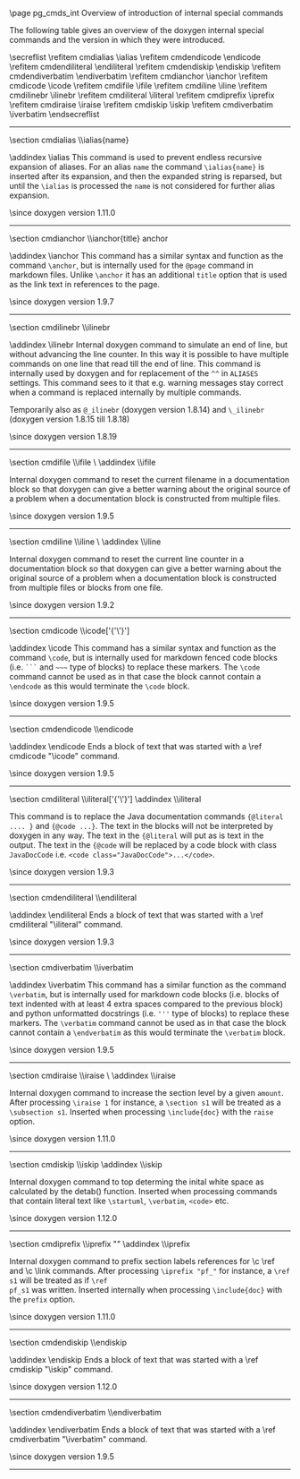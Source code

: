 \page pg_cmds_int Overview of introduction of internal special commands

The following table gives an overview of the doxygen internal special commands
and the version in which they were introduced.

\secreflist
\refitem cmdialias \\ialias
\refitem cmdendicode \\endicode
\refitem cmdendiliteral \\endiliteral
\refitem cmdendiskip \\endiskip
\refitem cmdendiverbatim \\endiverbatim
\refitem cmdianchor \\ianchor
\refitem cmdicode \\icode
\refitem cmdifile \\ifile
\refitem cmdiline \\iline
\refitem cmdilinebr \\ilinebr
\refitem cmdiliteral \\iliteral
\refitem cmdiprefix \\iprefix
\refitem cmdiraise \\iraise
\refitem cmdiskip \\iskip
\refitem cmdiverbatim \\iverbatim
\endsecreflist

<hr>
\section cmdialias \\ialias{name}

 \addindex \\ialias
 This command is used to prevent endless recursive expansion of aliases. For an alias `name` the command `\ialias{name}` is 
 inserted after its expansion, and then the expanded string is reparsed, but until the `\ialias` is processed the `name` 
 is not considered for further alias expansion.

\since doxygen version 1.11.0

<hr>
\section cmdianchor \\ianchor{title} anchor

  \addindex \\ianchor
  This command has a similar syntax and function as the command `\anchor`, but is internally used
  for the `@page` command in markdown files. Unlike `\anchor` it has an additional `title` option that
  is used as the link text in references to the page.

\since doxygen version 1.9.7

<hr>
\section cmdilinebr \\ilinebr

  \addindex \\ilinebr
  Internal doxygen command to simulate an end of line, but without advancing the
  line counter. In this way it is possible to have multiple commands on one line
  that read till the end of line.
  This command is internally used by doxygen and for replacement of the `^^` in
  `ALIASES` settings.
  This command sees to it that e.g. warning messages stay correct when a command
  is replaced internally by multiple commands.

  Temporarily also as `@_ilinebr` (doxygen version 1.8.14) and `\_ilinebr`
  (doxygen version 1.8.15 till 1.8.18)

\since doxygen version 1.8.19

<hr>
\section cmdifile \\ifile \<filename\>
  \addindex \\ifile

  Internal doxygen command to reset the current filename in a documentation block
  so that doxygen can give a better warning about the original source of a problem
  when a documentation block is constructed from multiple files.

\since doxygen version 1.9.5

<hr>
\section cmdiline \\iline \<linenr\>
  \addindex \\iline

  Internal doxygen command to reset the current line counter in a documentation block
  so that doxygen can give a better warning about the original source of a problem when
  a documentation block is constructed from multiple files or blocks from one file.

\since doxygen version 1.9.2

<hr>
\section cmdicode \\icode['{'\<word\>'}']

  \addindex \\icode
  This command has a similar syntax and function as the command `\code`, but is internally used
  for markdown fenced code blocks (i.e. <code>\`\`\`</code> and `~~~` type of blocks)
  to replace these markers.
  The `\code` command cannot be used as in that case the block cannot contain
  a `\endcode` as this would terminate the `\code` block.

\since doxygen version 1.9.5

<hr>
\section cmdendicode \\endicode

  \addindex \\endicode
  Ends a block of text that was started with a \ref cmdicode "\\icode" command.

\since doxygen version 1.9.5

<hr>
\section cmdiliteral \\iliteral['{'\<option\>'}']
  \addindex \\iliteral

  This command is to replace the Java documentation commands `{@literal .... }` and
  `{@code ...}`. 
  The text in the blocks will not be interpreted by doxygen in any way.
  The text in the `{@literal` will put as is text in the output.
  The text in the `{@code` will be replaced by a code block with class `JavaDocCode`
  i.e. `<code class="JavaDocCode">...</code>`.

\since doxygen version 1.9.3

<hr>
\section cmdendiliteral \\endiliteral

  \addindex \\endiliteral
  Ends a block of text that was started with a \ref cmdiliteral "\\iliteral" command.

\since doxygen version 1.9.3

<hr>
\section cmdiverbatim \\iverbatim

  \addindex \\iverbatim
  This command has a similar function as the command `\verbatim`, but is internally used
  for markdown code blocks (i.e. blocks of text indented with at least 4 extra spaces compared to
  the previous block) and python unformatted docstrings (i.e. <code>'''</code> type of blocks)
  to replace these markers.
  The `\verbatim` command cannot be used as in that case the block cannot contain
  a `\endverbatim` as this would terminate the `\verbatim` block.

\since doxygen version 1.9.5

<hr>
\section cmdiraise \\iraise \<amount\>
  \addindex \\iraise

  Internal doxygen command to increase the section level by a given `amount`.
  After processing `\iraise 1` for instance, a `\section s1` will be treated as a `\subsection s1`.
  Inserted when processing `\include{doc}` with the `raise` option.

\since doxygen version 1.11.0

<hr>
\section cmdiskip \\iskip
  \addindex \\iskip

  Internal doxygen command to top determing the inital white space as calculated by the detab() function.
  Inserted when processing commands that contain literal text like `\startuml`, `\verbatim`, `<code>` etc.

\since doxygen version 1.12.0

<hr>
\section cmdiprefix \\iprefix "<label>"
  \addindex \\iprefix

  Internal doxygen command to prefix section labels references for \c \\ref and \c \\link commands.
  After processing `\iprefix "pf_"` for instance, a <code>\\ref s1</code> will be treated as 
  if <code>\\ref pf_s1</code> was written.
  Inserted internally when processing `\include{doc}` with the `prefix` option.

\since doxygen version 1.11.0

<hr>
\section cmdendiskip \\endiskip

  \addindex \\endiskip
  Ends a block of text that was started with a \ref cmdiskip "\\iskip" command.

\since doxygen version 1.12.0

<hr>
\section cmdendiverbatim \\endiverbatim

  \addindex \\endiverbatim
  Ends a block of text that was started with a \ref cmdiverbatim "\\iverbatim" command.

\since doxygen version 1.9.5

<hr>
